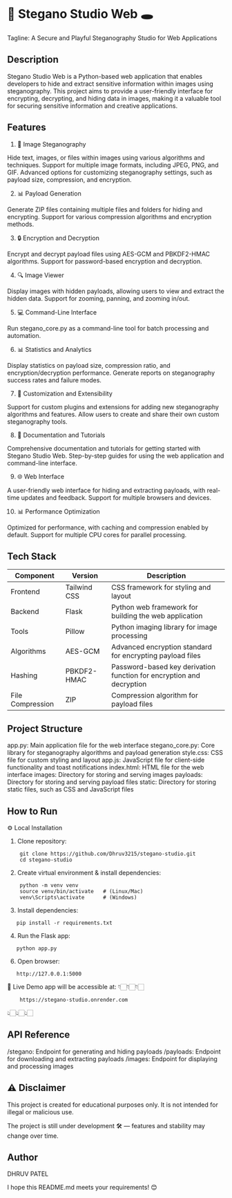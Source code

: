 🚀 Stegano Studio Web 🕳️
=====================================================

Tagline: A Secure and Playful Steganography Studio for Web Applications

Description
-----------

Stegano Studio Web is a Python-based web application that enables developers to hide and extract sensitive information within images using steganography. This project aims to provide a user-friendly interface for encrypting, decrypting, and hiding data in images, making it a valuable tool for securing sensitive information and creative applications.

Features
--------

 1. 📁 Image Steganography

 Hide text, images, or files within images using various algorithms and techniques.
 Support for multiple image formats, including JPEG, PNG, and GIF.
 Advanced options for customizing steganography settings, such as payload size, compression, and encryption.

 2. 📊 Payload Generation

 Generate ZIP files containing multiple files and folders for hiding and encrypting.
 Support for various compression algorithms and encryption methods.

 3. 🔒 Encryption and Decryption

 Encrypt and decrypt payload files using AES-GCM and PBKDF2-HMAC algorithms.
 Support for password-based encryption and decryption.

 4. 🔍 Image Viewer

 Display images with hidden payloads, allowing users to view and extract the hidden data.
 Support for zooming, panning, and zooming in/out.

 5. 💻 Command-Line Interface

 Run stegano_core.py as a command-line tool for batch processing and automation.

 6. 📊 Statistics and Analytics

 Display statistics on payload size, compression ratio, and encryption/decryption performance.
 Generate reports on steganography success rates and failure modes.

 7. 🔧 Customization and Extensibility

 Support for custom plugins and extensions for adding new steganography algorithms and features.
 Allow users to create and share their own custom steganography tools.

 8. 📝 Documentation and Tutorials

 Comprehensive documentation and tutorials for getting started with Stegano Studio Web.
 Step-by-step guides for using the web application and command-line interface.

 9. 🌐 Web Interface

 A user-friendly web interface for hiding and extracting payloads, with real-time updates and feedback.
 Support for multiple browsers and devices.

 10. 📊 Performance Optimization

 Optimized for performance, with caching and compression enabled by default.
 Support for multiple CPU cores for parallel processing.

Tech Stack
-----------

| Component        | Version      | Description                                                          |
| ---------------- | ------------ | -------------------------------------------------------------------- |
| Frontend         | Tailwind CSS | CSS framework for styling and layout                                 |
| Backend          | Flask        | Python web framework for building the web application                |
| Tools            | Pillow       | Python imaging library for image processing                          |
| Algorithms       | AES-GCM      | Advanced encryption standard for encrypting payload files            |
| Hashing          | PBKDF2-HMAC  | Password-based key derivation function for encryption and decryption |
| File Compression | ZIP          | Compression algorithm for payload files                              |

Project Structure
---------------

 app.py: Main application file for the web interface
 stegano_core.py: Core library for steganography algorithms and payload generation
 style.css: CSS file for custom styling and layout
 app.js: JavaScript file for client-side functionality and toast notifications
 index.html: HTML file for the web interface
 images: Directory for storing and serving images
 payloads: Directory for storing and serving payload files
 static: Directory for storing static files, such as CSS and JavaScript files

How to Run
------------

⚙️ Local Installation

1. Clone repository:
```
    git clone https://github.com/Dhruv3215/stegano-studio.git
    cd stegano-studio
```

2. Create virtual environment & install dependencies:
```
    python -m venv venv
    source venv/bin/activate   # (Linux/Mac)
    venv\Scripts\activate      # (Windows)
```

3. Install dependencies:
```
   pip install -r requirements.txt
```

4. Run the Flask app:
```
   python app.py
``` 

6. Open browser:
```
   http://127.0.0.1:5000
```
   
🚀 Live Demo
   app will be accessible at: 
   👇🏻👇🏻👇🏻
   ```
       https://stegano-studio.onrender.com
   ```
   👆🏻👆🏻👆🏻
 

API Reference
-------------

 /stegano: Endpoint for generating and hiding payloads
 /payloads: Endpoint for downloading and extracting payloads
 /images: Endpoint for displaying and processing images

⚠️ Disclaimer
-------------

This project is created for educational purposes only.
It is not intended for illegal or malicious use.

The project is still under development 🛠️ — features and stability may change over time.

Author
-----

DHRUV PATEL

I hope this README.md meets your requirements! 😊
